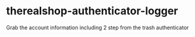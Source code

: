 # therealshop-authenticator-logger
Grab the account information including 2 step from the trash authenticator
